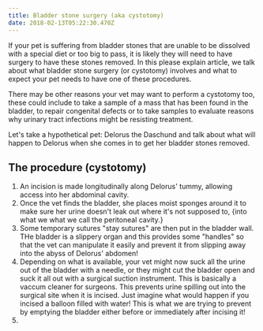 ```yaml
---
title: Bladder stone surgery (aka cystotomy)
date: 2018-02-13T05:22:30.470Z
---
```

If your pet is suffering from bladder stones that are unable to be dissolved with a special diet or too big to pass, it is likely they will need to have surgery to have these stones removed. In this please explain article, we talk about what bladder stone surgery (or cystotomy) involves and what to expect your pet needs to have one of these procedures. 

There may be other reasons your vet may want to perform a cystotomy too, these could include to take a sample of a mass that has been found in the bladder, to repair congenital defects or to take samples to evaluate reasons why urinary tract infections might be resisting treatment. 

Let's take a hypothetical pet: Delorus the Daschund and talk about what will happen to Delorus when she comes in to get her bladder stones removed.

## The procedure (cystotomy)
1. An incision is made longitudinally along Delorus' tummy, allowing access into her abdominal cavity.   
2. Once the vet finds the bladder, she places moist sponges around it to make sure her urine doesn't leak out where it's not supposed to, {into what we what we call the peritoneal cavity.}
3. Some temporary sutures "stay sutures" are then put in the bladder wall. THe bladder is a slippery organ and this provides some "handles" so that the vet can manipulate it easily and prevent it from slipping away into the abyss of Delorus' abdomen! 
4. Depending on what is available, your vet might now suck all the urine out of the bladder with a needle, or they might cut the bladder open and suck it all out with a surgical suction instrument. This is basically a vaccum cleaner for surgeons. This prevents urine spilling out into the surgical site when it is incised. Just imagine what would happen if you incised a balloon filled with water! This is what we are trying to prevent by emptying the bladder either before or immediately after incising it!
5.  

